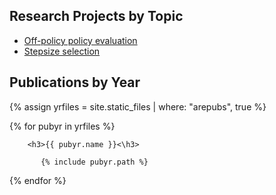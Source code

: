 <h2>Research Projects by Topic</h2>
<ul>
 	<li><a href="projects/offpolicy.html">Off-policy policy evaluation</a></li>
 	<li><a href="projects/stepsizes.html">Stepsize selection</a></li>
</ul>

<h2>Publications by Year</h2>

{% assign yrfiles = site.static_files | where: "arepubs", true %}

{% for pubyr in yrfiles %}

        <h3>{{ pubyr.name }}<\h3>

           {% include pubyr.path %}

{% endfor %}
